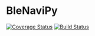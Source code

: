 # BleNaviPy

[![Coverage Status](https://codecov.io/gh/ArturBa/BleNaviPy/branch/development/graph/badge.svg?token=FOHLSZU5X0)](https://codecov.io/gh/ArturBa/BleNaviPy)
[![Build Status](https://www.travis-ci.com/ArturBa/BleNaviPy.svg?token=5PNdM7qHNNqDFxDZsBRp&branch=development)](https://www.travis-ci.com/ArturBa/BleNaviPy)
